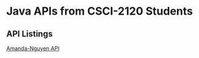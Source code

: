 # Java APIs from CSCI-2120 Students



## API Listings

[Amanda-Nguyen API](./apis/Amanda-Nguyen/src/)




